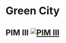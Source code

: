 # Green City

## PIM III [![PIM III](https://img.shields.io/badge/PIM-III-brightgreen)](https://github.com/Projeto-PIM-III/City-Green)
